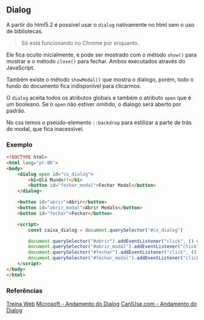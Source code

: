 ## Dialog
  
A partir do html5.2 é possível usar o `dialog` nativamente no html sem o uso de bibliotecas.  

> Só está funcionando no Chrome por enquanto.    
  
Ele fica oculto inicialmente, e pode ser mostrado com o método `show()` para mostrar e o método `close()` para fechar. Ambos executados através do JavaScript.  
  
Também existe o método `showModal()` que mostra o dialogo, porém, todo o fundo do documento fica indisponível para clicarmos.  
  
O `dialog` aceita todos os atributos globais e também o atributo `open` que é um booleano. Se o `open` não estiver omitido, o dialogo será aberto por padrão.  
  
No css temos o pseudo-elemento `::backdrop` para estilizar a parte de trás do modal, que fica inacessível.  
  
### Exemplo
  
```html
<!DOCTYPE html>
<html lang="pt-BR">
<body>
    <dialog open id="cx_dialog">
        <h1>Olá Mundo!!</h1>
        <button id="fechar_modal">Fechar Modal</button>
    </dialog>

    <button id="abrir">Abrir</button>
    <button id="abrir_modal">Abrir Modals</button>
    <button id="fechar">Fechar</button>

    <script>
        const caixa_dialog = document.querySelector("#cx_dialog")

        document.querySelector("#abrir").addEventListener("click", () => {caixa_dialog.show();});
        document.querySelector("#abrir_modal").addEventListener("click", () => {caixa_dialog.showModal();});
        document.querySelector("#fechar").addEventListener("click", () => {caixa_dialog.close();});
        document.querySelector("#fechar_modal").addEventListener("click", () => {caixa_dialog.close();});
    </script>
</body>
</html>
```

### Referências
  
[Treina Web](https://www.treinaweb.com.br/blog/novidades-html-5-2/)
[Microsoft - Andamento do Dialog](https://developer.microsoft.com/en-us/microsoft-edge/platform/status/dialogelementformodals/)
[CanIUse.com - Andamento do Dialog](https://caniuse.com/#feat=dialog)  

